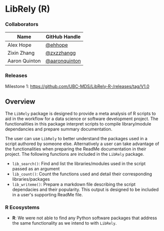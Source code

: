 # LibRely (R)

### Collaborators
| Name | GitHub Handle |
| ---- | ------ |
| Alex Hope | [@ehhope ]( https://github.com/ehhope) |
| Zixin Zhang     | [@zxzzhangg](https://github.com/zxzzhangg) |
| Aaron Quinton     | [@aaronquinton](https://github.com/aaronquinton ) |

### Releases

Milestone 1: https://github.com/UBC-MDS/LibRely-R-/releases/tag/V1.0


## Overview
The `LibRely` package is designed to provide a meta analysis of R scripts to aid in the workflow for a data science or software development project. The functionalities in this package interpret scripts to compile library/module dependancies and prepare summary documentation.

The user can use `LibRely` to better understand the packages used in a script authored by someone else. Alternatively a user can take advantage of the functionalities when preparing the ReadMe documentation in their project. The following functions are included in the `LibRely` package.
- `lib_search()`: Find and list the libraries/modules used in the script passed as an argument
- `lib_count()`: Count the functions used and detail their corresponding libraries/packages
- `lib_writeme()`: Prepare a markdown file describing the script dependacies and their popularity. This output is designed to be included in a user's supporting ReadMe file.


### R Ecosystems

- **R**: We were not able to find any Python software packages that address the same functionality as we intend to with ```LibRely```.
